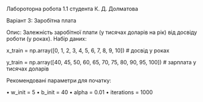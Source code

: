Лабороторна робота 1.1 студента К. Д. Долматова

Варіант 3: Заробітна плата

Опис: Залежність заробітної плати (у тисячах доларів на рік) від досвіду роботи (у роках). Набір даних:

x_train = np.array([0, 1, 2, 3, 4, 5, 6, 7, 8, 9, 10])  # досвід у роках

y_train = np.array([40, 45, 50, 60, 65, 70, 75, 80, 90, 95, 100])  # зарплата у тисячах доларів

Рекомендовані параметри для початку:

•	w_init = 5
•	b_init = 40
•	alpha = 0.01
•	iterations = 1000
